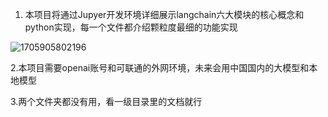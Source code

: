 1. 本项目将通过Jupyer开发环境详细展示langchain六大模块的核心概念和python实现，每一个文件都介绍颗粒度最细的功能实现
   
![1705905802196](https://github.com/jerry1900/jupyter/assets/5378029/9bc0b662-4022-454f-84bb-206d6e4ccdb8)


2.本项目需要openai账号和可联通的外网环境，未来会用中国国内的大模型和本地模型

3.两个文件夹都没有用，看一级目录里的文档就行
